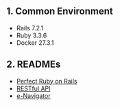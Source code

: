 ## 1. Common Environment

- Rails 7.2.1
- Ruby 3.3.6
- Docker 27.3.1

## 2. READMEs

- [Perfect Ruby on Rails](./perfect-ruby-on-rails/README.md)
- [RESTful API](./restful-api/README.md)
- [e-Navigator](./e-navigator/README.md)
